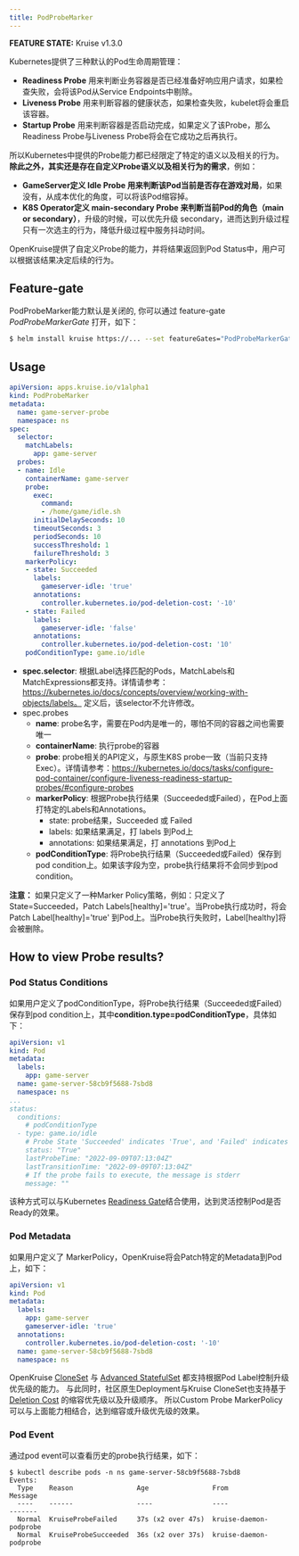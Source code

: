```yaml
---
title: PodProbeMarker
---
```

**FEATURE STATE:** Kruise v1.3.0

Kubernetes提供了三种默认的Pod生命周期管理：
- **Readiness Probe** 用来判断业务容器是否已经准备好响应用户请求，如果检查失败，会将该Pod从Service Endpoints中剔除。
- **Liveness Probe** 用来判断容器的健康状态，如果检查失败，kubelet将会重启该容器。
- **Startup Probe** 用来判断容器是否启动完成，如果定义了该Probe，那么Readiness Probe与Liveness Probe将会在它成功之后再执行。

所以Kubernetes中提供的Probe能力都已经限定了特定的语义以及相关的行为。**除此之外，其实还是存在自定义Probe语义以及相关行为的需求**，例如：
- **GameServer定义 Idle Probe 用来判断该Pod当前是否存在游戏对局**，如果没有，从成本优化的角度，可以将该Pod缩容掉。
- **K8S Operator定义 main-secondary Probe 来判断当前Pod的角色（main or secondary）**，升级的时候，可以优先升级 secondary，进而达到升级过程只有一次选主的行为，降低升级过程中服务抖动时间。

OpenKruise提供了自定义Probe的能力，并将结果返回到Pod Status中，用户可以根据该结果决定后续的行为。

## Feature-gate
PodProbeMarker能力默认是关闭的, 你可以通过 feature-gate *PodProbeMarkerGate* 打开，如下：

```bash
$ helm install kruise https://... --set featureGates="PodProbeMarkerGate=true"
```

## Usage
```yaml
apiVersion: apps.kruise.io/v1alpha1
kind: PodProbeMarker
metadata:
  name: game-server-probe
  namespace: ns
spec:
  selector:
    matchLabels:
      app: game-server
  probes:
  - name: Idle
    containerName: game-server
    probe:
      exec: 
        command:
        - /home/game/idle.sh      
      initialDelaySeconds: 10
      timeoutSeconds: 3
      periodSeconds: 10
      successThreshold: 1
      failureThreshold: 3
    markerPolicy:
    - state: Succeeded
      labels:
        gameserver-idle: 'true'
      annotations:
        controller.kubernetes.io/pod-deletion-cost: '-10'
    - state: Failed
      labels:
        gameserver-idle: 'false'
      annotations:
        controller.kubernetes.io/pod-deletion-cost: '10'
    podConditionType: game.io/idle
```

- **spec.selector**: 根据Label选择匹配的Pods，MatchLabels和MatchExpressions都支持。详情请参考：https://kubernetes.io/docs/concepts/overview/working-with-objects/labels。
定义后，该selector不允许修改。
- spec.probes
  - **name**: probe名字，需要在Pod内是唯一的，哪怕不同的容器之间也需要唯一
  - **containerName**: 执行probe的容器
  - **probe**: probe相关的API定义，与原生K8S probe一致（当前只支持 Exec）。详情请参考：https://kubernetes.io/docs/tasks/configure-pod-container/configure-liveness-readiness-startup-probes/#configure-probes
  - **markerPolicy**: 根据Probe执行结果（Succeeded或Failed），在Pod上面打特定的Labels和Annotations。
    - state: probe结果，Succeeded 或 Failed
    - labels: 如果结果满足，打 labels 到Pod上
    - annotations: 如果结果满足，打 annotations 到Pod上
  - **podConditionType**: 将Probe执行结果（Succeeded或Failed）保存到pod condition上。如果该字段为空，probe执行结果将不会同步到pod condition。

**注意：** 如果只定义了一种Marker Policy策略，例如：只定义了 State=Succeeded，Patch Labels[healthy]='true'。当Probe执行成功时，将会Patch Label[healthy]='true' 到Pod上。当Probe执行失败时，Label[healthy]将会被删除。

## How to view Probe results?
### Pod Status Conditions
如果用户定义了podConditionType，将Probe执行结果（Succeeded或Failed）保存到pod condition上，其中**condition.type=podConditionType**，具体如下：

```yaml
apiVersion: v1
kind: Pod
metadata:
  labels:
    app: game-server
  name: game-server-58cb9f5688-7sbd8
  namespace: ns
...
status:
  conditions:
    # podConditionType
  - type: game.io/idle
    # Probe State 'Succeeded' indicates 'True', and 'Failed' indicates 'False'
    status: "True"
    lastProbeTime: "2022-09-09T07:13:04Z"
    lastTransitionTime: "2022-09-09T07:13:04Z"
    # If the probe fails to execute, the message is stderr
    message: ""
```
该种方式可以与Kubernetes [Readiness Gate](https://kubernetes.io/docs/concepts/workloads/pods/pod-lifecycle/#pod-readiness-gate)结合使用，达到灵活控制Pod是否Ready的效果。

### Pod Metadata
如果用户定义了 MarkerPolicy，OpenKruise将会Patch特定的Metadata到Pod上，如下：

```yaml
apiVersion: v1
kind: Pod
metadata:
  labels:
    app: game-server
    gameserver-idle: 'true'
  annotations:
    controller.kubernetes.io/pod-deletion-cost: '-10'
  name: game-server-58cb9f5688-7sbd8
  namespace: ns
```
OpenKruise [CloneSet](https://openkruise.io/docs/user-manuals/cloneset#update-sequence) 与
[Advanced StatefulSet](https://openkruise.io/docs/user-manuals/advancedstatefulset#update-sequence) 都支持根据Pod Label控制升级优先级的能力。
与此同时，社区原生Deployment与Kruise CloneSet也支持基于 [Deletion Cost](https://kubernetes.io/docs/concepts/workloads/controllers/replicaset/#pod-deletion-cost) 的缩容优先级以及升级顺序。
所以Custom Probe MarkerPolicy可以与上面能力相结合，达到缩容或升级优先级的效果。

### Pod Event
通过pod event可以查看历史的probe执行结果，如下：
```
$ kubectl describe pods -n ns game-server-58cb9f5688-7sbd8
Events:
  Type    Reason                Age                From                         Message
  ----    ------                ----               ----                         -------
  Normal  KruiseProbeFailed     37s (x2 over 47s)  kruise-daemon-podprobe
  Normal  KruiseProbeSucceeded  36s (x2 over 37s)  kruise-daemon-podprobe
```

